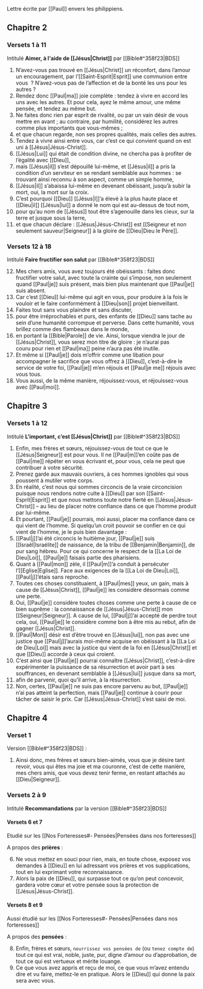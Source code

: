 Lettre écrite par [[Paul]] envers les philippiens.
## Chapitre 2
### Versets 1 à 11
Intitulé **Aimer, à l'aide de [[Jésus|Christ]]** par [[Bible#^358f23|BDS]]

1) N’avez-vous pas trouvé en [[Jésus|Christ]] un réconfort, dans l’amour un encouragement, par l’[[Saint-Esprit|Esprit]] une communion entre vous  ? N’avez-vous pas de l’affection et de la bonté les uns pour les autres ?
2) Rendez donc [[Paul|ma]] joie complète : tendez à vivre en accord les uns avec les autres. Et pour cela, ayez le même amour, une même pensée, et tendez au même but.
3) Ne faites donc rien par esprit de rivalité, ou par un vain désir de vous mettre en avant ; au contraire, par humilité, considérez les autres comme plus importants que vous-mêmes ;
4) et que chacun regarde, non ses propres qualités, mais celles des autres.
5) Tendez à vivre ainsi entre vous, car c’est ce qui convient quand on est uni à [[Jésus|Jésus-Christ]].
6) [[Jésus|Lui]] qui était de condition divine,
   ne chercha pas à profiter
   de l’égalité avec [[Dieu]],
7) mais [[Jésus|il]] s’est dépouillé lui-même,
   et [[Jésus|il]] a pris
   la condition d’un serviteur
   en se rendant semblable aux hommes :
   se trouvant ainsi reconnu
   à son aspect, comme un simple homme,
8) [[Jésus|il]] s’abaissa lui-même
   en devenant obéissant,
   jusqu’à subir la mort,
   oui, la mort sur la croix.
9) C’est pourquoi [[Dieu]] [[Jésus|l]]’a élevé
   à la plus haute place
   et [[Dieu|il]] [[Jésus|lui]] a donné le nom
   qui est au-dessus de tout nom,
10) pour qu’au nom de [[Jésus]]
    tout être s’agenouille
    dans les cieux, sur la terre
    et jusque sous la terre,
11) et que chacun déclare :
    [[Jésus|Jésus-Christ]] est [[Seigneur et non seulement sauveur|Seigneur]]
    à la gloire de [[Dieu|Dieu le Père]].
### Versets 12 à 18
Intitulé **Faire fructifier son salut** par [[Bible#^358f23|BDS]]

12) Mes chers amis, vous avez toujours été obéissants : faites donc fructifier votre salut, avec toute la crainte qui s’impose, non seulement quand [[Paul|je]] suis présent, mais bien plus maintenant que [[Paul|je]] suis absent.
13) Car c’est [[Dieu]] lui-même qui agit en vous, pour produire à la fois le vouloir et le faire conformément à [[Dieu|son]] projet bienveillant.
14) Faites tout sans vous plaindre et sans discuter,
15) pour être irréprochables et purs, des enfants de [[Dieu]] sans tache au sein d’une humanité corrompue et perverse. Dans cette humanité, vous brillez comme des flambeaux dans le monde,
16) en portant la [[Bible|Parole]] de vie. Ainsi, lorsque viendra le jour de [[Jésus|Christ]], vous serez mon titre de gloire : je n’aurai pas couru pour rien et [[Paul|ma]] peine n’aura pas été inutile.
17) Et même si [[Paul|je]] dois m’offrir comme une libation pour accompagner le sacrifice que vous offrez à [[Dieu]], c’est-à-dire le service de votre foi, [[Paul|je]] m’en réjouis et [[Paul|je me]] réjouis avec vous tous.
18) Vous aussi, de la même manière, réjouissez-vous, et réjouissez-vous avec [[Paul|moi]].
## Chapitre 3
### Versets 1 à 12
Intitulé **L’important, c’est [[Jésus|Christ]]** par [[Bible#^358f23|BDS]]

1) Enfin, mes frères et sœurs, réjouissez-vous de tout ce que le [[Jésus|Seigneur]] est pour vous. Il ne [[Paul|m]]’en coûte pas de [[Paul|me]] répéter en vous écrivant et, pour vous, cela ne peut que contribuer à votre sécurité.
2) Prenez garde aux mauvais ouvriers, à ces hommes ignobles qui vous poussent à mutiler votre corps.
3) En réalité, c’est nous qui sommes circoncis de la vraie circoncision puisque nous rendons notre culte à [[Dieu]] par son [[Saint-Esprit|Esprit]] et que nous mettons toute notre fierté en [[Jésus|Jésus-Christ]] – au lieu de placer notre confiance dans ce que l’homme produit par lui-même.
4) Et pourtant, [[Paul|je]] pourrais, moi aussi, placer ma confiance dans ce qui vient de l’homme. Si quelqu’un croit pouvoir se confier en ce qui vient de l’homme, je le puis bien davantage :
5) [[Paul|j]]’ai été circoncis le huitième jour, [[Paul|je]] suis [[Israël|Israélite]] de naissance, de la tribu de [[Benjamin|Benjamin]], de pur sang hébreu. Pour ce qui concerne le respect de la [[La Loi de Dieu|Loi]], [[Paul|je]] faisais partie des pharisiens.
6) Quant à [[Paul|mon]] zèle, il [[Paul|m]]’a conduit à persécuter l’[[Eglise|Eglise]]. Face aux exigences de la [[La Loi de Dieu|Loi]], [[Paul|j]]’étais sans reproche.
7) Toutes ces choses constituaient, à [[Paul|mes]] yeux, un gain, mais à cause de [[Jésus|Christ]], [[Paul|je]] les considère désormais comme une perte.
8) Oui, [[Paul|je]] considère toutes choses comme une perte à cause de ce bien suprême : la connaissance de [[Jésus|Jésus-Christ]] mon [[Seigneur|Seigneur]]. A cause de lui, [[Paul|j]]’ai accepté de perdre tout cela, oui, [[Paul|je]] le considère comme bon à être mis au rebut, afin de gagner [[Jésus|Christ]].
9) [[Paul|Mon]] désir est d’être trouvé en [[Jésus|lui]], non pas avec une justice que [[Paul|j]]’aurais moi-même acquise en obéissant à la [[La Loi de Dieu|Loi]] mais avec la justice qui vient de la foi en [[Jésus|Christ]] et que [[Dieu]] accorde à ceux qui croient.
10) C’est ainsi que [[Paul|je]] pourrai connaître [[Jésus|Christ]], c’est-à-dire expérimenter la puissance de sa résurrection et avoir part à ses souffrances, en devenant semblable à [[Jésus|lui]] jusque dans sa mort,
11) afin de parvenir, quoi qu’il arrive, à la résurrection.
12) Non, certes, [[Paul|je]] ne suis pas encore parvenu au but, [[Paul|je]] n’ai pas atteint la perfection, mais [[Paul|je]] continue à courir pour tâcher de saisir le prix. Car [[Jésus|Jésus-Christ]] s’est saisi de moi.
## Chapitre 4
### Verset 1
Version [[Bible#^358f23|BDS]] :

1) Ainsi donc, mes frères et sœurs bien-aimés, vous que je désire tant revoir, vous qui êtes ma joie et ma couronne, c’est de cette manière, mes chers amis, que vous devez tenir ferme, en restant attachés au [[Dieu|Seigneur]].
### Versets 2 à 9
Intitulé **Recommandations** par la version [[Bible#^358f23|BDS]]
#### Versets 6 et 7
Etudié sur les [[Nos Forteresses#- Pensées|Pensées dans nos forteresses]]

A propos des **prières** :

6) Ne vous mettez en souci pour rien, mais, en toute chose, exposez vos demandes à [[Dieu]] en lui adressant vos prières et vos supplications, tout en lui exprimant votre reconnaissance.
7) Alors la paix de [[Dieu]], qui surpasse tout ce qu’on peut concevoir, gardera votre cœur et votre pensée sous la protection de [[Jésus|Jésus-Christ]].
#### Versets 8 et 9
Aussi étudié sur les [[Nos Forteresses#- Pensées|Pensées dans nos forteresses]]

A propos des **pensées** :

8) Enfin, frères et sœurs, `nourrissez vos pensées de` (ou `tenez compte de`) tout ce qui est vrai, noble, juste, pur, digne d’amour ou d’approbation, de tout ce qui est vertueux et mérite louange.
9) Ce que vous avez appris et reçu de moi, ce que vous m’avez entendu dire et vu faire, mettez-le en pratique. Alors le [[Dieu]] qui donne la paix sera avec vous.